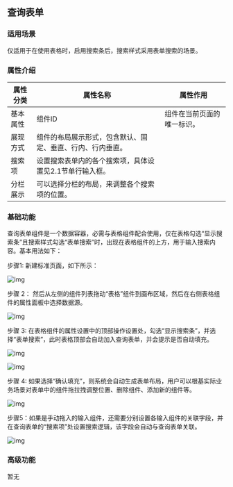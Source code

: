 ## **查询表单**

### **适用场景**

仅适用于在使用表格时，启用搜索条后，搜索样式采用表单搜索的场景。

### **属性介绍**



| 属性分类 | 属性名称                                                   | 属性作用                   |
| -------- | ---------------------------------------------------------- | -------------------------- |
| 基本属性 | 组件ID                                                     | 组件在当前页面的唯一标识。 |
| 展现方式 | 组件的布局展示形式，包含默认、固定、垂直、行内、行内垂直。 |                            |
| 搜索项   | 设置搜索表单内的各个搜索项，具体设置见2.1节单行输入框。    |                            |
| 分栏展示 | 可以选择分栏的布局，来调整各个搜索项的位置。               |                            |





### **基础功能**

查询表单组件是一个数据容器，必需与表格组件配合使用，仅在表格勾选“显示搜索条”且搜索样式勾选“表单搜索”时，出现在表格组件的上方，用于输入搜索内容。基本用法如下：

步骤1: 新建标准页面，如下所示：

![img](https://main.qcloudimg.com/raw/81bfd85a6454998518a5fb083a1643d6.png)

步骤 2： 然后从左侧的组件列表拖动“表格”组件到画布区域，然后在右侧表格组件的属性面板中选择数据源。

![img](https://main.qcloudimg.com/raw/ec39c0513b169aab6d282489060a9fa6.png)

步骤 3: 在表格组件的属性设置中的顶部操作设置处，勾选“显示搜索条”，并选择“表单搜索”，此时表格顶部会自动加入查询表单，并会提示是否自动填充。

![img](https://main.qcloudimg.com/raw/ead0f409bfedf3b9c48d3a269ff6b006.png)

![img](https://main.qcloudimg.com/raw/62bd297e8a3572c0be91cd8c0a4dbaaa.png)

步骤 4: 如果选择“确认填充”，则系统会自动生成表单布局，用户可以根基实际业务场景对表单中的组件拖拉拽调整位置、删除组件、添加新的组件等。

![img](https://main.qcloudimg.com/raw/a0a396ed58c95c2b6aa58b50aefe2c74.png)

步骤5：如果是手动拖入的输入组件，还需要分别设置各输入组件的关联字段，并在查询表单的“搜索项”处设置搜索逻辑，该字段会自动与查询表单关联。

![img](https://main.qcloudimg.com/raw/443a2a158e8b2407e583addfabf875f0.png)

### **高级功能**

暂无